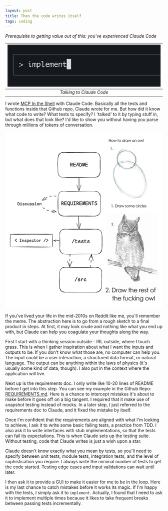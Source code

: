 ```yaml
---
layout: post
title: Then the code writes itself
tags: coding
---
```


_Prerequisite to getting value out of this: you've experienced Claude Code_

| ![implement](/assets/implement.png) |
|:--:|
| _Talking to Claude Code_ |

I wrote [MCP In the Shell](/mcp-in-the-shell) with Claude Code. Basically all the tests and functions inside that Github repo, Claude wrote for me. But how did it know what code to write? What tests to specify? I 'talked' to it by typing stuff in, but what does that look like? I'd like to show you without having you parse through millions of tokens of conversation.

![owl](/assets/claude-code-owl.png) 

If you've lived your life in the mid-2010s on Reddit like me, you'll remember the meme. The abstraction here is to go from a rough sketch to a final product in steps. At first, it may look crude and nothing like what you end up with, but Claude can help you coagulate your thoughts along the way.

First I start with a thinking session outside - IRL outside, where I touch grass. This is when I gather inspiration about what I want the inputs and outputs to be. If you don't know what those are, no computer can help you. The input could be a user interaction, a structured data format, or natural language. The output can be anything within the laws of physics (it's usually some kind of data, though). I also put in the context where the application will live. 

Next up is the requirements doc. I only write like 10-20 lines of README before I get into this step. You can see my example in the Github Repo: [REQUIREMENTS.md](https://github.com/kimjune01/mcp-ghost/blob/main/REQUIREMENTS.md). Here is a chance to intercept mistakes it's about to make before it goes off on a big tangent. I required that it make use of snapshot testing instead of mocks. In a later step, I just referred to the requirements doc to Claude, and it fixed the mistake by itself.

Once I'm confident that the requirements are aligned with what I'm looking to achieve, I ask it to write some basic failing tests, a practice from TDD. I also ask it to write interfaces with stub implementations, so that the tests can fail its expectations. This is when Claude sets up the testing suite. Without testing, code that Claude writes is just a wish upon a star. 

Claude doesn't know exactly what you mean by tests, so you'll need to specify between unit tests, module tests, integration tests, and the level of sophistication you require. I always write the minimal number of tests to get the code started. Testing edge cases and input validations can wait until later.

I then ask it to provide a GUI to make it easier for me to be in the loop. Here is my last chance to catch mistakes before it works its magic. If I'm happy with the tests, I simply ask it to `implement`. Actually, I found that I need to ask it to implement multiple times because it likes to take frequent breaks between passing tests incrementally.
